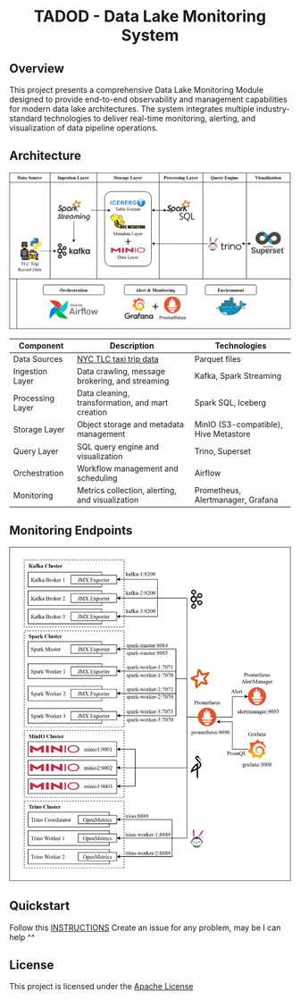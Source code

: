 <div align="center">

# TADOD - Data Lake Monitoring System

</div>

## Overview

This project presents a comprehensive Data Lake Monitoring Module designed to provide end-to-end observability and management capabilities for modern data lake architectures. The system integrates multiple industry-standard technologies to deliver real-time monitoring, alerting, and visualization of data pipeline operations.

## Architecture

![Architecture](assets/draft-160625.png)


| Component	| Description | Technologies |
|-----------|-------------|--------------|
| Data Sources | [NYC TLC taxi trip data](https://www.nyc.gov/site/tlc/about/tlc-trip-record-data.page) | Parquet files |
| Ingestion Layer | Data crawling, message brokering, and streaming | Kafka, Spark Streaming |
| Processing Layer | Data cleaning, transformation, and mart creation | Spark SQL, Iceberg |
| Storage Layer	| Object storage and metadata management | MinIO (S3-compatible), Hive Metastore |
| Query Layer | SQL query engine and visualization | Trino, Superset |
| Orchestration | Workflow management and scheduling | Airflow |
| Monitoring | Metrics collection, alerting, and visualization | Prometheus, Alertmanager, Grafana |

## Monitoring Endpoints

![Monitoring](assets/docs/monitoring.png)

## Quickstart

Follow this [INSTRUCTIONS](assets/docs/instructions.md)
Create an issue for any problem, may be I can help ^^

## License

This project is licensed under the [Apache License](./LICENSE)
